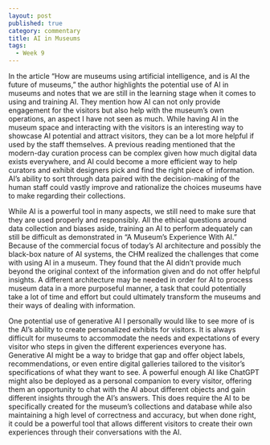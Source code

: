 ```yaml
---
layout: post
published: true
category: commentary
title: AI in Museums
tags:
  - Week 9
---
```

In the article “How are museums using artificial intelligence, and is AI the future of museums,” the author highlights the potential use of AI in museums and notes that we are still in the learning stage when it comes to using and training AI. They mention how AI can not only provide engagement for the visitors but also help with the museum’s own operations, an aspect I have not seen as much. While having AI in the museum space and interacting with the visitors is an interesting way to showcase AI potential and attract visitors, they can be a lot more helpful if used by the staff themselves. A previous reading mentioned that the modern-day curation process can be complex given how much digital data exists everywhere, and AI could become a more efficient way to help curators and exhibit designers pick and find the right piece of information. AI’s ability to sort through data paired with the decision-making of the human staff could vastly improve and rationalize the choices museums have to make regarding their collections.

While AI is a powerful tool in many aspects, we still need to make sure that they are used properly and responsibly. All the ethical questions around data collection and biases aside, training an AI to perform adequately can still be difficult as demonstrated in “A Museum’s Experience With AI.” Because of the commercial focus of today’s AI architecture and possibly the black-box nature of AI systems, the CHM realized the challenges that come with using AI in a museum. They found that the AI didn’t provide much beyond the original context of the information given and do not offer helpful insights. A different architecture may be needed in order for AI to process museum data in a more purposeful manner, a task that could potentially take a lot of time and effort but could ultimately transform the museums and their ways of dealing with information.

One potential use of generative AI I personally would like to see more of is the AI’s ability to create personalized exhibits for visitors. It is always difficult for museums to accommodate the needs and expectations of every visitor who steps in given the different experiences everyone has. Generative AI might be a way to bridge that gap and offer object labels, recommendations, or even entire digital galleries tailored to the visitor’s specifications of what they want to see. A powerful enough AI like ChatGPT might also be deployed as a personal companion to every visitor, offering them an opportunity to chat with the AI about different objects and gain different insights through the AI’s answers. This does require the AI to be specifically created for the museum’s collections and database while also maintaining a high level of correctness and accuracy, but when done right, it could be a powerful tool that allows different visitors to create their own experiences through their conversations with the AI.
